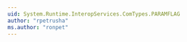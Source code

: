 ```yaml
---
uid: System.Runtime.InteropServices.ComTypes.PARAMFLAG
author: "rpetrusha"
ms.author: "ronpet"
---
```

